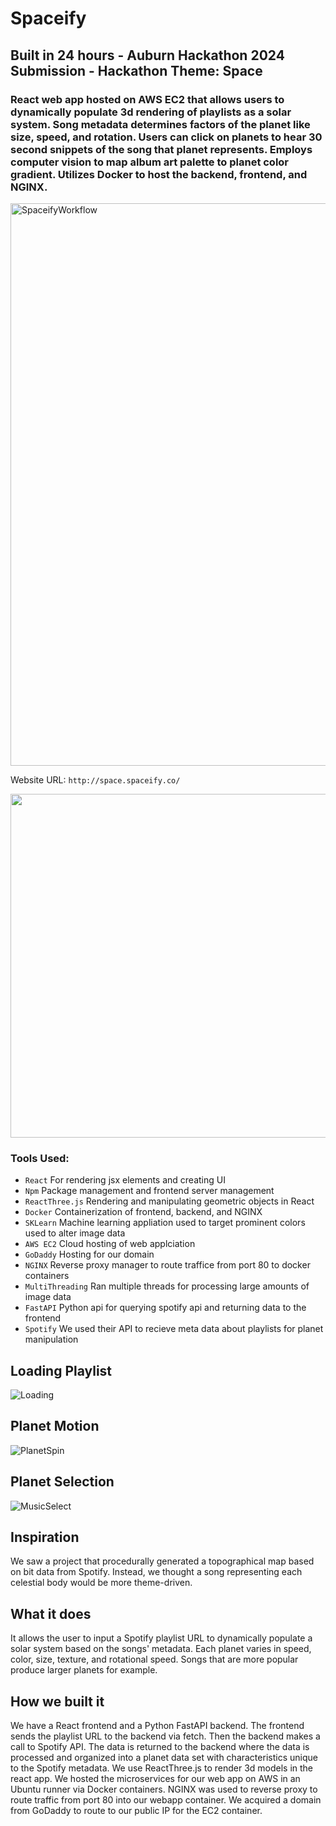 # Spaceify

## **Built in 24 hours** - Auburn Hackathon 2024 Submission - Hackathon Theme: Space

### React web app hosted on AWS EC2 that allows users to dynamically populate 3d rendering of playlists as a solar system. Song metadata determines factors of the planet like size, speed, and rotation. Users can click on planets to hear 30 second snippets of the song that planet represents. Employs computer vision to map album art palette to planet color gradient. Utilizes Docker to host the backend, frontend, and NGINX. 
<img width="900" alt="SpaceifyWorkflow" src="https://github.com/uabhacks-at-auhacks24/frontend-in-space/assets/107063397/9a16df09-0a64-4e8c-a322-6b1abb6e70c8">

Website URL: ```http://space.spaceify.co/```

<img src="https://github.com/mfkimbell/dummmmmy/assets/107063397/86b924ac-0f93-43d8-ab9e-08e822567781" width="900" height="550"/>

### **Tools Used:**
* `React` For rendering jsx elements and creating UI
* `Npm` Package management and frontend server management
* `ReactThree.js` Rendering and manipulating geometric objects in React
* `Docker` Containerization of frontend, backend, and NGINX
* `SKLearn` Machine learning appliation used to target prominent colors used to alter image data
* `AWS EC2` Cloud hosting of web applciation
* `GoDaddy` Hosting for our domain
* `NGINX` Reverse proxy manager to route traffice from port 80 to docker containers
* `MultiThreading` Ran multiple threads for processing large amounts of image data
* `FastAPI` Python api for querying spotify api and returning data to the frontend
* `Spotify` We used their API to recieve meta data about playlists for planet manipulation

## Loading Playlist
![Loading](https://github.com/Space-ify/frontend-in-space/assets/107063397/5ea6dba6-67d8-43fb-98c4-fecaa5b9366b)
## Planet Motion
![PlanetSpin](https://github.com/Space-ify/frontend-in-space/assets/107063397/ba1087f1-4d48-4152-a76d-ce16109b5bc6)
## Planet Selection
![MusicSelect](https://github.com/Space-ify/frontend-in-space/assets/107063397/0238ac7f-69f2-49e3-a390-5fb8fccf889b)



## Inspiration
We saw a project that procedurally generated a topographical map based on bit data from Spotify. Instead, we thought a song representing each celestial body would be more theme-driven. 
## What it does
It allows the user to input a Spotify playlist URL to dynamically populate a solar system based on the songs' metadata. Each planet varies in speed, color, size, texture, and rotational speed. Songs that are more popular produce larger planets for example.
## How we built it
We have a React frontend and a Python FastAPI backend. The frontend sends the playlist URL to the backend via fetch. Then the backend makes a call to Spotify API. The data is returned to the backend where the data is processed and organized into a planet data set with characteristics unique to the Spotify metadata. We use ReactThree.js to render 3d models in the react app. We hosted the microservices for our web app on AWS in an Ubuntu runner via Docker containers. NGINX was used to reverse proxy to route traffic from port 80 into our webapp container. We acquired a domain from GoDaddy to route to our public IP for the EC2 container. 


